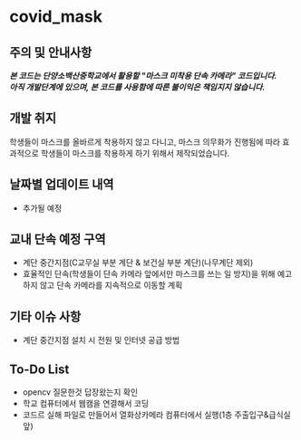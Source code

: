 # covid_mask
## 주의 및 안내사항
***본 코드는 단양소백산중학교에서 활용할 "마스크 미착용 단속 카메라" 코드입니다.  
아직 개발단계에 있으며, 본 코드를 사용함에 따른 불이익은 책임지지 않습니다.***
## 개발 취지
학생들이 마스크를 올바르게 착용하지 않고 다니고, 마스크 의무화가 진행됨에 따라 효과적으로 학생들이 마스크를 착용하게 하기 위해서 제작되었습니다.
## 날짜별 업데이트 내역
* 추가될 예정
## 교내 단속 예정 구역
* 계단 중간지점(C교무실 부분 계단 & 보건실 부분 계단)(나무계단 제외)
* 효율적인 단속(학생들이 단속 카메라 앞에서만 마스크를 쓰는 일 방지)을 위해 예고하지 않고 단속 카메라를 지속적으로 이동할 계획
## 기타 이슈 사항
* 계단 중간지점 설치 시 전원 및 인터넷 공급 방법
## To-Do List
* opencv 질문한것 답장왔는지 확인
* 학교 컴퓨터에서 웹캠을 연결해서 코딩
* 코드르 실해 파일로 만들어서 열화상카메라 컴퓨터에서 실행(1층 주출입구&급식실 앞)
